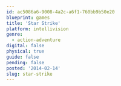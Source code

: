 ```yaml
---
id: ac5086a6-9008-4a2c-a6f1-760bb9b50e20
blueprint: games
title: 'Star Strike'
platform: intellivision
genre:
  - action-adventure
digital: false
physical: true
guide: false
pending: false
posted: '2014-02-14'
slug: star-strike
---
```

